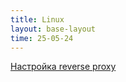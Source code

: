 ```yaml
---
title: Linux
layout: base-layout
time: 25-05-24
---
```


[Настройка reverse proxy](/wiki/docs/nginx/reverse-proxy)
